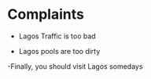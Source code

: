 # Complaints

- Lagos Traffic is too bad

- Lagos pools are too dirty

-Finally, you should visit Lagos somedays